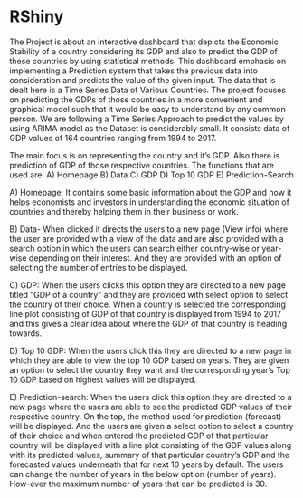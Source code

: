 # RShiny

The Project is about an interactive dashboard that depicts the Economic Stability of a country considering its GDP and also to predict the GDP of these countries by using statistical methods. This dashboard emphasis on implementing a Prediction system that takes the previous data into consideration and predicts the value of the given input. The data that is dealt here is a Time Series Data of Various Countries. The project focuses on predicting the GDPs of those countries in a more convenient and graphical model such that it would be easy to understand by any common person. We are following a Time Series Approach to predict the values by using ARIMA model as the Dataset is considerably small. It consists data of GDP values of 164 countries ranging from 1994 to 2017.


The main focus is on representing the country and it’s GDP. Also there is prediction of GDP of those respective countries. The functions that are used are:
A)	Homepage
B)	Data
C)  GDP
D)	Top 10 GDP
E)	Prediction-Search


A) Homepage: It contains some basic information about the GDP and how it helps economists and investors in understanding the economic situation of countries and thereby helping them in their business or work.
                                    

B) Data- When clicked it directs the users to a new page (View info) where the user are provided with a view of the data and are also provided with a search option in which the users can search either country-wise or year-wise depending on their interest. And they are provided with an option of selecting the number of entries to be displayed.


C) GDP: When the users clicks this option they are directed to a new page titled “GDP of a country” and they are provided with select option to select the country of their choice. When a country is selected the corresponding line plot consisting of GDP of that country is displayed from 1994 to 2017 and this gives a clear idea about where the GDP of that country is heading towards.


D) Top 10 GDP: When the users click this they are directed to a new page in which they are able to view the top 10 GDP based on years. They are given an option to select the country they want and the corresponding year’s Top 10 GDP based on highest values will be displayed.


E) Prediction-search: When the users click this option they are directed to a new page where the users are able to see the predicted GDP values of their respective country. On the top, the method used for prediction (forecast) will be displayed. And the users are given a select option to select a country of their choice and when entered the predicted GDP of that particular country will be displayed with a line plot consisting of the GDP values along with its predicted values, summary of that particular country’s GDP and the forecasted values underneath that for next 10 years by default. The users can change the number of years in the below option (number of years). How-ever the maximum number of years that can be predicted is 30.
